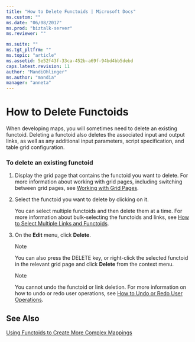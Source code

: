 ```yaml
---
title: "How to Delete Functoids | Microsoft Docs"
ms.custom: ""
ms.date: "06/08/2017"
ms.prod: "biztalk-server"
ms.reviewer: ""

ms.suite: ""
ms.tgt_pltfrm: ""
ms.topic: "article"
ms.assetid: 5e52f43f-33ca-452b-a69f-94bd4bb5debd
caps.latest.revision: 11
author: "MandiOhlinger"
ms.author: "mandia"
manager: "anneta"
---
```

# How to Delete Functoids
When developing maps, you will sometimes need to delete an existing functoid. Deleting a functoid also deletes the associated input and output links, as well as any additional input parameters, script specification, and table grid configuration.  
  
### To delete an existing functoid  
  
1.  Display the grid page that contains the functoid you want to delete. For more information about working with grid pages, including switching between grid pages, see [Working with Grid Pages](../core/working-with-grid-pages.md).  
  
2.  Select the functoid you want to delete by clicking on it.  
  
     You can select multiple functoids and then delete them at a time. For more information about bulk-selecting the functoids and links, see [How to Select Multiple Links and Functoids](../core/how-to-select-multiple-links-and-functoids.md).  
  
3.  On the **Edit** menu, click **Delete**.  
  
    > [!NOTE]
    >  You can also press the DELETE key, or right-click the selected functoid in the relevant grid page and click **Delete** from the context menu.  
  
    > [!NOTE]
    >  You cannot undo the functoid or link deletion. For more information on how to undo or redo user operations, see [How to Undo or Redo User Operations](../core/how-to-undo-or-redo-user-operations.md).  
  
## See Also  
 [Using Functoids to Create More Complex Mappings](../core/using-functoids-to-create-more-complex-mappings.md)